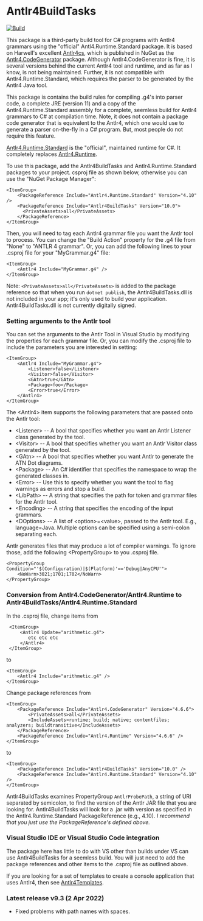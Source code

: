 # Antlr4BuildTasks

[![Build](https://github.com/kaby76/Antlr4BuildTasks/workflows/.NET/badge.svg)](https://github.com/kaby76/Antlr4BuildTasks/actions?query=workflow%3A.NET)

This package is a third-party build tool for C# programs with Antlr4 grammars
using the "official" Antl4.Runtime.Standard package.
It is based on Harwell's excellent [Antlr4cs](https://github.com/tunnelvisionlabs/antlr4cs),
which is published in NuGet as the [Antlr4.CodeGenerator](https://www.nuget.org/packages/Antlr4.CodeGenerator/)
package. Although Antlr4.CodeGenerator is fine, it is several versions behind the current
Antlr4 tool and runtime, and as far as I know, is not being maintained. Further, it is not compatible
with Antlr4.Runtime.Standard, which requires the parser to be generated by the Antlr4 Java tool.

This package is contains the build rules for compiling .g4's into parser code, a complete JRE
(version 11) and a copy of the Antlr4.Runtime.Standard assembly for a complete, seemless build
for Antlr4 grammars to C# at compilation time. Note, it does not contain a package code generator
that is equivalent to the Antlr4, which one would use to generate a parser on-the-fly in a C# program.
But, most people do not require this feature.

[Antlr4.Runtime.Standard](https://www.nuget.org/packages/Antlr4.Runtime.Standard/)
is the "official", maintained runtime for C#. It completely
replaces [Antlr4.Runtime](https://www.nuget.org/packages/Antlr4.Runtime/).

To use this package, add the Antlr4BuildTasks and Antlr4.Runtime.Standard packages
to your project. csproj file as shown below, otherwise you can use the "NuGet Package Manager":

    <ItemGroup>
        <PackageReference Include="Antlr4.Runtime.Standard" Version="4.10" />
        <PackageReference Include="Antlr4BuildTasks" Version="10.0">
          <PrivateAssets>all</PrivateAssets>
        </PackageReference>
    </ItemGroup>
    
Then, you will need to tag each Antlr4 grammar file you want the Antlr tool to process. You can change the
"Build Action" property for the .g4 file from "None" to "ANTLR 4 grammar". Or, you can add the following lines
to your .csproj file for your "MyGrammar.g4" file:

    <ItemGroup>
        <Antlr4 Include="MyGrammar.g4" />
    </ItemGroup>

Note: `<PrivateAssets>all</PrivateAssets>` is added to the package reference
so that when you run `dotnet publish`, the Antlr4BuildTasks.dll is not included
in your app; it's only used to build your application.
Antlr4BuildTasks.dll is not currently digitally signed.
    
### Setting arguments to the Antlr tool

You can set the arguments to the Antlr Tool in Visual Studio by modifying the properties
for each grammar file. Or, you can modify the .csproj file to include the parameters you are
interested in setting:

    <ItemGroup>
        <Antlr4 Include="MyGrammar.g4">
            <Listener>false</Listener>
            <Visitor>false</Visitor>
            <GAtn>true</GAtn>
            <Package>foo</Package>
            <Error>true</Error>
        </Antlr4>
    </ItemGroup>


The &lt;Antlr4&gt; item supports the following parameters that are passed onto the Antlr tool:

* &lt;Listener&gt; -- A bool that specifies whether you want an
Antlr Listener class generated by the tool.
* &lt;Visitor&gt; -- A bool that specifies whether you want an
Antlr Visitor class generated by the tool.
* &lt;GAtn&gt; -- A bool that specifies whether you want
Antlr to generate the ATN Dot diagrams.
* &lt;Package&gt; -- An C# identifier that specifies the namespace to wrap
the generated classes in.
* &lt;Error&gt; -- Use this to specify whether you want the tool to
flag warnings as errors and stop a build.
* &lt;LibPath&gt; -- A string that specifies the path for token and grammar files
for the Antlr tool.
* &lt;Encoding&gt; -- A string that specifies the encoding of the input grammars.
* &lt;DOptions&gt; -- A list of &lt;option&gt;=&lt;value&gt;, passed to the Antlr tool. E.g.,
language=Java. Multiple options can be specified using a semi-colon separating each.

Antlr generates files that may produce a lot of compiler warnings. To ignore those,
add the following &lt;PropertyGroup&gt; to you .csproj file.

    <PropertyGroup Condition="'$(Configuration)|$(Platform)'=='Debug|AnyCPU'">
        <NoWarn>3021;1701;1702</NoWarn>
    </PropertyGroup>

### Conversion from Antlr4.CodeGenerator/Antlr4.Runtime to Antlr4BuildTasks/Antlr4.Runtime.Standard

In the .csproj file, change items from

     <ItemGroup>
         <Antlr4 Update="arithmetic.g4">
            etc etc etc
         </Antlr4>
     </ItemGroup>


to

    <ItemGroup>
        <Antlr4 Include="arithmetic.g4" />
    </ItemGroup>

Change package references from

    <ItemGroup>
        <PackageReference Include="Antlr4.CodeGenerator" Version="4.6.6">
            <PrivateAssets>all</PrivateAssets>
            <IncludeAssets>runtime; build; native; contentfiles; analyzers; buildtransitive</IncludeAssets>
        </PackageReference>
        <PackageReference Include="Antlr4.Runtime" Version="4.6.6" />
    </ItemGroup>

to

    <ItemGroup>
        <PackageReference Include="Antlr4BuildTasks" Version="10.0" />
        <PackageReference Include="Antlr4.Runtime.Standard" Version="4.10" />
    </ItemGroup>


Antlr4BuildTasks examines PropertyGroup `AntlrProbePath`, a string of URI
separated by semicolon, to find the version
of the Antlr JAR file that you are looking for. Antlr4BuildTasks will look for a .jar
with version as specified in the Antlr4.Runtime.Standard PackageReference (e.g., 4.10).
_I recommend that you just use the PackageReference's defined above._

### Visual Studio IDE or Visual Studio Code integration

The package here has little to do with VS other than builds under VS can use Antlr4BuildTasks
for a seemless build. You will just need to add the package references and other items to
the .csproj file as outlined above.

If you are looking for a set of templates to create a console application that uses Antlr4,
then see [Antlr4Templates](https://github.com/kaby76/Antlr4Templates).

### Latest release v9.3 (2 Apr 2022)

* Fixed problems with path names with spaces.

